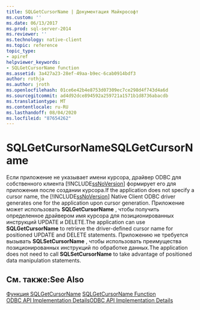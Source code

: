 ```yaml
---
title: SQLGetCursorName | Документация Майкрософт
ms.custom: ''
ms.date: 06/13/2017
ms.prod: sql-server-2014
ms.reviewer: ''
ms.technology: native-client
ms.topic: reference
topic_type:
- apiref
helpviewer_keywords:
- SQLGetCursorName function
ms.assetid: 3a427a23-28ef-49aa-b9ec-6cab0914bdf3
author: rothja
ms.author: jroth
ms.openlocfilehash: 01ce6e42b4e8753d07309ec7ce298d4f743d4a6d
ms.sourcegitcommit: ad4d92dce894592a259721a1571b1d8736abacdb
ms.translationtype: MT
ms.contentlocale: ru-RU
ms.lasthandoff: 08/04/2020
ms.locfileid: "87654262"
---
```

# <a name="sqlgetcursorname"></a><span data-ttu-id="0d095-102">SQLGetCursorName</span><span class="sxs-lookup"><span data-stu-id="0d095-102">SQLGetCursorName</span></span>
  <span data-ttu-id="0d095-103">Если приложение не указывает имени курсора, драйвер ODBC для собственного клиента [!INCLUDE[ssNoVersion](../../includes/ssnoversion-md.md)] формирует его для приложения после создании курсора.</span><span class="sxs-lookup"><span data-stu-id="0d095-103">If the application does not specify a cursor name, the [!INCLUDE[ssNoVersion](../../includes/ssnoversion-md.md)] Native Client ODBC driver generates one for the application upon cursor generation.</span></span> <span data-ttu-id="0d095-104">Приложение может использовать **SQLGetCursorName** , чтобы получить определенное драйвером имя курсора для позиционированных инструкций UPDATE и DELETE.</span><span class="sxs-lookup"><span data-stu-id="0d095-104">The application can use **SQLGetCursorName** to retrieve the driver-defined cursor name for positioned UPDATE and DELETE statements.</span></span> <span data-ttu-id="0d095-105">Приложению не требуется вызывать **SQLSetCursorName** , чтобы использовать преимущества позиционированных инструкций по обработке данных.</span><span class="sxs-lookup"><span data-stu-id="0d095-105">The application does not need to call **SQLSetCursorName** to take advantage of positioned data manipulation statements.</span></span>  
  
## <a name="see-also"></a><span data-ttu-id="0d095-106">См. также:</span><span class="sxs-lookup"><span data-stu-id="0d095-106">See Also</span></span>  
 <span data-ttu-id="0d095-107">[Функция SQLGetCursorName](https://go.microsoft.com/fwlink/?LinkId=59349) </span><span class="sxs-lookup"><span data-stu-id="0d095-107">[SQLGetCursorName Function](https://go.microsoft.com/fwlink/?LinkId=59349) </span></span>  
 [<span data-ttu-id="0d095-108">ODBC API Implementation Details</span><span class="sxs-lookup"><span data-stu-id="0d095-108">ODBC API Implementation Details</span></span>](odbc-api-implementation-details.md)  
  
  
